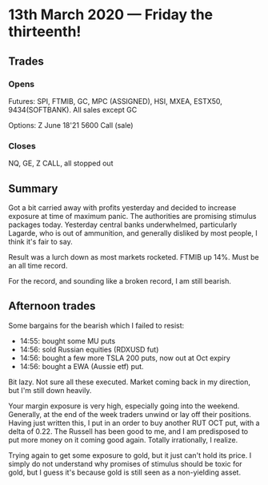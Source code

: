 # 13th March 2020 — Friday the thirteenth!

## Trades

### Opens

Futures: SPI, FTMIB, GC, MPC \(ASSIGNED\), HSI, MXEA, ESTX50, 9434\(SOFTBANK\). All sales except GC

Options: Z June 18'21 5600 Call \(sale\)

### Closes

NQ, GE, Z CALL, all stopped out

## Summary

Got a bit carried away with profits yesterday and decided to increase exposure at time of maximum panic. The authorities are promising stimulus packages today. Yesterday central banks underwhelmed, particularly Lagarde, who is out of ammunition, and generally disliked by most people, I think it's fair to say.

Result was a lurch down as most markets rocketed. FTMIB up 14%. Must be an all time record.

For the record, and sounding like a broken record, I am still bearish.

## Afternoon trades

Some bargains for the bearish which I failed to resist:

* 14:55: bought some MU puts
* 14:56: sold Russian equities \(RDXUSD fut\)
* 14:56: bought a few more TSLA 200 puts, now out at Oct expiry
* 14:56: bought a EWA \(Aussie etf\) put.

Bit lazy. Not sure all these executed. Market coming back in my direction, but I'm still down heavily.

Your margin exposure is very high, especially going into the weekend. Generally, at the end of the week traders unwind or lay off their positions. Having just written this, I put in an order to buy another RUT OCT put, with a delta of 0.22. The Russell has been good to me, and I am predisposed to put more money on it coming good again. Totally irrationally, I realize.

Trying again to get some exposure to gold, but it just can't hold its price. I simply do not understand why promises of stimulus should be toxic for gold, but I guess it's because gold is still seen as a non-yielding asset.

